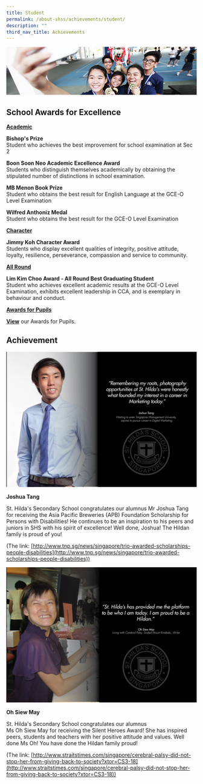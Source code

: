 ```yaml
---
title: Student
permalink: /about-shss/achievements/student/
description: ""
third_nav_title: Achievements
---
```

![](/images/School%20Info/Student%20Achievements%20Banner.jpg)

School Awards for Excellence
----------------------------

<u>**Academic**</u>

**Bishop's Prize**<br>
Student who achieves the best improvement for school examination at Sec 2

**Boon Soon Neo Academic Excellence Award**<br>
Students who distinguish themselves academically by obtaining the stipulated number of distinctions in school examination.

**MB Menon Book Prize**<br>
Student who obtains the best result for English Language at the GCE-O Level Examination

**Wilfred Anthoniz Medal**<br>
Student who obtains the best result for the GCE-O Level Examination

<u>**Character**</u>

**Jimmy Koh Character Award**<br>
Students who display excellent qualities of integrity, positive attitude, loyalty, resilience, perseverance, compassion and service to community.

<u>**All Round**</u>

**Lim Kim Choo Award - All Round Best Graduating Student**<br>
Student who achieves excellent academic results at the GCE-O Level Examination, exhibits excellent leadership in CCA, and is exemplary in behaviour and conduct.

<u>**Awards for Pupils**</u>

**[View](/files/Awards.pdf)** our Awards for Pupils.


Achievement
-----------


![](/images/School%20Info/Student%20Achievements%201.jpg)

**Joshua Tang**
  

St. Hilda's Secondary School congratulates our alumnus Mr Joshua Tang for receiving the Asia Pacific Breweries (APB) Foundation Scholarship for Persons with Disabilities! He continues to be an inspiration to his peers and juniors in SHS with his spirit of excellence! Well done, Joshua! The Hildan family is proud of you! 

  
(The link: [http://www.tnp.sg/news/singapore/trio-awarded-scholarships-people-disabilities](http://www.tnp.sg/news/singapore/trio-awarded-scholarships-people-disabilities))



![](/images/School%20Info/Student%20Achievements%202.jpg)


**Oh Siew May**

St. Hilda's Secondary School congratulates our alumnus Ms Oh Siew May for receiving the Silent Heroes Award! She has inspired peers, students and teachers with her positive attitude and values. Well done Ms Oh! You have done the Hildan family proud! 

  

(The link: [http://www.straitstimes.com/singapore/cerebral-palsy-did-not-stop-her-from-giving-back-to-society?xtor=CS3-18](http://www.straitstimes.com/singapore/cerebral-palsy-did-not-stop-her-from-giving-back-to-society?xtor=CS3-18))